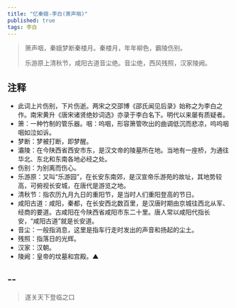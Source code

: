 ```yaml
---
title: "忆秦娥-李白(萧声咽)"
published: true
tags: 李白
---
```


> 箫声咽，秦娥梦断秦楼月。秦楼月，年年柳色，霸陵伤别。
>
> 乐游原上清秋节，咸阳古道音尘绝。音尘绝，西风残照，汉家陵阙。

## 注释

- 此词上片伤别，下片伤逝。两宋之交邵博《邵氏闻见后录》始称之为李白之作。南宋黄升《唐宋诸贤绝妙词选》亦录于李白名下。明代以来屡有质疑者。
- 箫：一种竹制的管乐器。咽：呜咽，形容箫管吹出的曲调低沉而悲凉，呜呜咽咽如泣如诉。
- 梦断：梦被打断，即梦醒。
- 灞陵：在今陕西省西安市东，是汉文帝的陵墓所在地。当地有一座桥，为通往华北、东北和东南各地必经之处。
- 伤别：为别离而伤心。
- 乐游原：又叫“乐游园”，在长安东南郊，是汉宣帝乐游苑的故址，其地势较高，可俯视长安城，在唐代是游览之地。
- 清秋节：指农历九月九日的重阳节，是当时人们重阳登高的节日。
- 咸阳古道：咸阳，秦都，在长安西北数百里，是汉唐时期由京城往西北从军、经商的要道。古咸阳在今陕西省咸阳市东二十里。唐人常以咸阳代指长安，“咸阳古道”就是长安道。
- 音尘：一般指消息，这里是指车行走时发出的声音和扬起的尘土。
- 残照：指落日的光辉。
- 汉家：汉朝。
- 陵阙：皇帝的坟墓和宫殿。▲

## --

> 遂关天下登临之口

